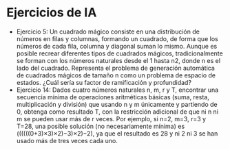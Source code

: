 # Ejercicios de IA

- Ejercicio 5: Un cuadrado mágico consiste en una distribución de números en filas y columnas, formando un cuadrado, de forma que los números de cada fila, columna y diagonal suman lo mismo. Aunque es posible recrear diferentes tipos de cuadrados mágicos, tradicionalmente se forman con los números naturales desde el 1 hasta n2, donde n es el lado del cuadrado. Representa el problema de generación automática de cuadrados mágicos de tamaño n como un problema de espacio de estados. ¿Cuál sería su factor de ramificación y profundidad?
- Ejercicio 14: Dados cuatro números naturales n, m, r y T, encontrar una secuencia mínima de operaciones aritméticas básicas (suma, resta, multiplicación y división) que usando n y m únicamente y partiendo de 0, obtenga como resultado T, con la restricción adicional de que ni n ni m se pueden usar más de r veces. Por ejemplo, si n=2, m=3, r=3 y T=28, una posible solución (no necesariamente mínima) es ((((((0+3)×3)×2)−3)×2)−2), ya que el resultado es 28 y ni 2 ni 3 se han usado más de tres veces cada uno.
